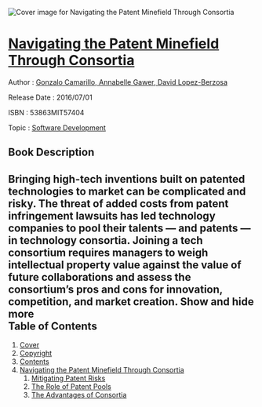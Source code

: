 ![Cover image for Navigating the Patent Minefield Through Consortia](https://imgdetail.ebookreading.net/cover/cover/20200215/EB53863MIT57404.jpg)

[Navigating the Patent Minefield Through Consortia](https://ebookreading.net/view/book/Navigating+the+Patent+Minefield+Through+Consortia-EB53863MIT57404_1.html "Navigating the Patent Minefield Through Consortia")
====================================================================================================================

Author : [Gonzalo Camarillo](https://ebookreading.net/search/author/Gonzalo+Camarillo),[ Annabelle Gawer](https://ebookreading.net/search/author/+Annabelle+Gawer),[ David Lopez-Berzosa](https://ebookreading.net/search/author/+David+Lopez-Berzosa)

Release Date : 2016/07/01

ISBN : 53863MIT57404

Topic : [Software Development](https://ebookreading.net/search/category/software-development)

Book Description
-----------------

 Bringing high-tech inventions built on patented technologies to market can be complicated and risky. The threat of added costs from patent infringement lawsuits has led technology companies to pool their talents &#8212; and patents &#8212; in technology consortia. Joining a tech consortium requires managers to weigh intellectual property value against the value of future collaborations and assess the consortium&#8217;s pros and cons for innovation, competition, and market creation.        Show and hide more                
Table of Contents
-----------------

1. [Cover](https://ebookreading.net/view/book/Navigating+the+Patent+Minefield+Through+Consortia-EB53863MIT57404_1.html)
1. [Copyright](https://ebookreading.net/view/book/Navigating+the+Patent+Minefield+Through+Consortia-EB53863MIT57404_4.html)
1. [Contents](https://ebookreading.net/view/book/Navigating+the+Patent+Minefield+Through+Consortia-EB53863MIT57404_2.html)
1. [Navigating the Patent Minefield Through Consortia](https://ebookreading.net/view/book/Navigating+the+Patent+Minefield+Through+Consortia-EB53863MIT57404_3.html#h1-1)
    1. [Mitigating Patent Risks](https://ebookreading.net/view/book/Navigating+the+Patent+Minefield+Through+Consortia-EB53863MIT57404_3.html#h2-1)
    1. [The Role of Patent Pools](https://ebookreading.net/view/book/Navigating+the+Patent+Minefield+Through+Consortia-EB53863MIT57404_3.html#h2-2)
    1. [The Advantages of Consortia](https://ebookreading.net/view/book/Navigating+the+Patent+Minefield+Through+Consortia-EB53863MIT57404_3.html#h2-3)
